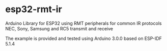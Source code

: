 # esp32-rmt-ir
Arduino Library for ESP32 using RMT peripherals for common IR protocols NEC, Sony, Samsung and RC5 transmit and receive

The example is provided and tested using Arduino 3.0.0 based on ESP-IDF 5.1.4

